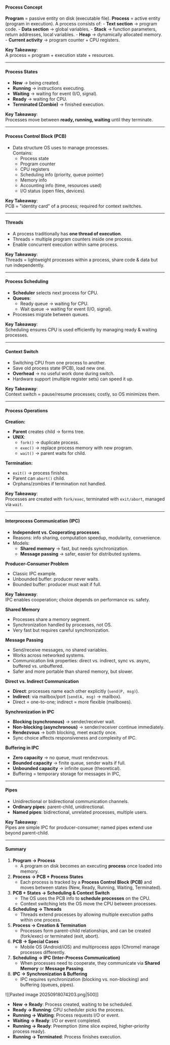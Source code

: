 #### Process Concept

**Program** = passive entity on disk (executable file).
**Process** = active entity (program in execution).
	A process consists of:
	    - **Text section** → program code.
	    - **Data section** → global variables.
	    - **Stack** → function parameters, return addresses, local variables.
	    - **Heap** → dynamically allocated memory.
	    - **Current activity** → program counter + CPU registers.

**Key Takeaway**:  
A process = program + execution state + resources.


---
#### Process States

- **New** → being created.
- **Running** → instructions executing.
- **Waiting** → waiting for event (I/O, signal).
- **Ready** → waiting for CPU.
- **Terminated (Zombie)** → finished execution.

**Key Takeaway**:  
Processes move between **ready, running, waiting** until they terminate.


---
#### Process Control Block (PCB)

- Data structure OS uses to manage processes.  
    Contains:
	- Process state
	- Program counter
	- CPU registers
	- Scheduling info (priority, queue pointer)
	- Memory info
	- Accounting info (time, resources used)
	- I/O status (open files, devices).

**Key Takeaway**:  
PCB = "identity card" of a process; required for context switches.


---
#### Threads

- A process traditionally has **one thread of execution**.
- Threads = multiple program counters inside one process.
- Enable concurrent execution within same process.

**Key Takeaway**:  
Threads = lightweight processes within a process, share code & data but run independently.


---
#### Process Scheduling

- **Scheduler** selects next process for CPU.
- **Queues**:
    - Ready queue → waiting for CPU.
    - Wait queue → waiting for event (I/O, signal).
- Processes migrate between queues.

**Key Takeaway**:  
Scheduling ensures CPU is used efficiently by managing ready & waiting processes.


---
#### Context Switch

- Switching CPU from one process to another.
- Save old process state (PCB), load new one.
- **Overhead** → no useful work done during switch.
- Hardware support (multiple register sets) can speed it up.

**Key Takeaway**:  
Context switch = pause/resume processes; costly, so OS minimizes them.

---
#### Process Operations

 **Creation:**
- **Parent** creates child → forms tree.
- **UNIX**:
    - `fork()` → duplicate process.
    - `exec()` → replace process memory with new program.
    - `wait()` → parent waits for child.

**Termination:**
- `exit()` → process finishes.
- Parent can `abort()` child.
- Orphans/zombies if termination not handled.

**Key Takeaway**:  
Processes are created with `fork/exec`, terminated with `exit/abort`, managed via `wait`.


---
#### Interprocess Communication (IPC)

- **Independent vs. Cooperating processes**.
- Reasons: info sharing, computation speedup, modularity, convenience.
- Models:
    - **Shared memory** → fast, but needs synchronization.
    - **Message passing** → safer, easier for distributed systems.

**Producer-Consumer Problem**
- Classic IPC example.
- Unbounded buffer: producer never waits.
- Bounded buffer: producer must wait if full.

**Key Takeaway**:  
IPC enables cooperation; choice depends on performance vs. safety.

**Shared Memory**
- Processes share a memory segment.
- Synchronization handled by processes, not OS.
- Very fast but requires careful synchronization.

**Message Passing**
- Send/receive messages, no shared variables.
- Works across networked systems.
- Communication link properties: direct vs. indirect, sync vs. async, buffered vs. unbuffered.
-  Safer and more portable than shared memory, but slower.

**Direct vs. Indirect Communication**
- **Direct**: processes name each other explicitly (`send(P, msg)`).
- **Indirect**: via mailbox/port (`send(A, msg)` → mailbox).
- Direct = one-to-one; indirect = more flexible (mailboxes).

**Synchronization in IPC**
- **Blocking (synchronous)** → sender/receiver wait.
- **Non-blocking (asynchronous)** → sender/receiver continue immediately.
- **Rendezvous** → both blocking, meet exactly once.
- Sync choice affects responsiveness and complexity of IPC.

**Buffering in IPC**
- **Zero capacity** → no queue, must rendezvous.
- **Bounded capacity** → finite queue, sender waits if full.
- **Unbounded capacity** → infinite queue (theoretical).
- Buffering = temporary storage for messages in IPC,


---
#### Pipes

- Unidirectional or bidirectional communication channels.
- **Ordinary pipes**: parent-child, unidirectional.
- **Named pipes**: bidirectional, unrelated processes, multiple users.

**Key Takeaway**:  
Pipes are simple IPC for producer-consumer; named pipes extend use beyond parent-child.


---
#### Summary

1. **Program → Process**
    - A program on disk becomes an executing **process** once loaded into memory.
2. **Process → PCB + Process States**
    - Each process is tracked by a **Process Control Block (PCB)** and moves between states (New, Ready, Running, Waiting, Terminated).
3. **PCB + States → Scheduling & Context Switch**
    - The OS uses the PCB info to **schedule processes** on the CPU.
    - Context switching lets the OS move the CPU between processes.
4. **Scheduling → Threads**
    - Threads extend processes by allowing multiple execution paths within one process.
5. **Process → Creation & Termination**
    - Processes form parent-child relationships, and can be created (fork/exec) or terminated (exit, abort).
6. **PCB → Special Cases**
    - Mobile OS (Android/iOS) and multiprocess apps (Chrome) manage processes differently.
7. **Scheduling → IPC (Inter-Process Communication)**
    - When processes need to cooperate, they communicate via **Shared Memory** or **Message Passing**.
8. **IPC → Synchronization & Buffering**
    - IPC requires synchronization (blocking vs. non-blocking) and buffering (queues, pipes).



![[Pasted image 20250918074203.png|500]]
- **New → Ready**: Process created, waiting to be scheduled.
- **Ready → Running**: CPU scheduler picks the process.
- **Running → Waiting**: Process requests I/O or event.
- **Waiting → Ready**: I/O or event completed.
- **Running → Ready**: Preemption (time slice expired, higher-priority process ready).
- **Running → Terminated**: Process finishes execution.
